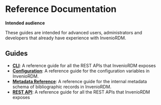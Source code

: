 # Reference Documentation

**Intended audience**

These guides are intended for advanced users, administrators and developers that already have experience with InvenioRDM.

## Guides

- **[CLI](cli.md)**: A reference guide for all the REST APIs that InvenioRDM exposes
- **[Configuration](configuration)**: A reference guide for the configuration variables in InvenioRDM.
- **[Metadata Reference](metadata.md)**: A reference guide for the internal metadata schema of bibliographic records in InvenioRDM.
- **[REST API](rest_api_index.md)**: A reference guide for all the REST APIs that InvenioRDM exposes
